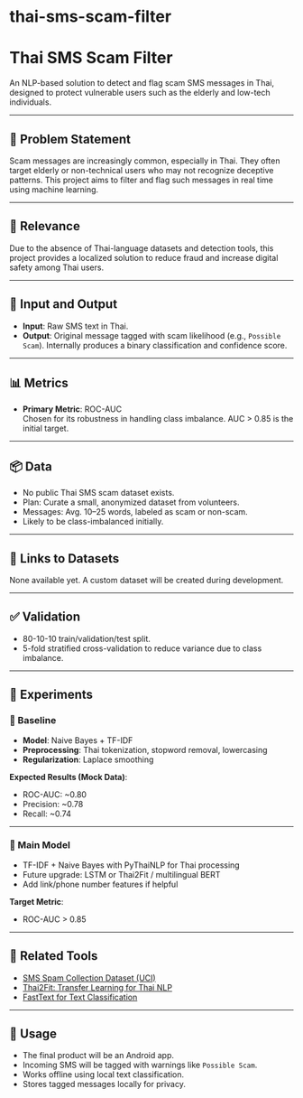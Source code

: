 # thai-sms-scam-filter

# Thai SMS Scam Filter

An NLP-based solution to detect and flag scam SMS messages in Thai, designed to protect vulnerable users such as the elderly and low-tech individuals.

---

## 📌 Problem Statement

Scam messages are increasingly common, especially in Thai. They often target elderly or non-technical users who may not recognize deceptive patterns. This project aims to filter and flag such messages in real time using machine learning.

---

## 🎯 Relevance

Due to the absence of Thai-language datasets and detection tools, this project provides a localized solution to reduce fraud and increase digital safety among Thai users.

---

## 🔁 Input and Output

- **Input**: Raw SMS text in Thai.
- **Output**: Original message tagged with scam likelihood (e.g., `Possible Scam`). Internally produces a binary classification and confidence score.

---

## 📊 Metrics

- **Primary Metric**: ROC-AUC  
  Chosen for its robustness in handling class imbalance. AUC > 0.85 is the initial target.

---

## 📦 Data

- No public Thai SMS scam dataset exists.
- Plan: Curate a small, anonymized dataset from volunteers.
- Messages: Avg. 10–25 words, labeled as scam or non-scam.
- Likely to be class-imbalanced initially.

---

## 📁 Links to Datasets

None available yet. A custom dataset will be created during development.

---

## ✅ Validation

- 80-10-10 train/validation/test split.
- 5-fold stratified cross-validation to reduce variance due to class imbalance.

---

## 🧪 Experiments

### 🔹 Baseline

- **Model**: Naive Bayes + TF-IDF
- **Preprocessing**: Thai tokenization, stopword removal, lowercasing
- **Regularization**: Laplace smoothing

**Expected Results (Mock Data)**:
- ROC-AUC: ~0.80  
- Precision: ~0.78  
- Recall: ~0.74

---

### 🔸 Main Model

- TF-IDF + Naive Bayes with PyThaiNLP for Thai processing
- Future upgrade: LSTM or Thai2Fit / multilingual BERT
- Add link/phone number features if helpful

**Target Metric**:
- ROC-AUC > 0.85

---

## 🧠 Related Tools

- [SMS Spam Collection Dataset (UCI)](https://archive.ics.uci.edu/ml/datasets/sms+spam+collection)
- [Thai2Fit: Transfer Learning for Thai NLP](https://github.com/cstorm125/thai2fit)
- [FastText for Text Classification](https://fasttext.cc/docs/en/supervised-tutorial.html)

---

## 📱 Usage

- The final product will be an Android app.
- Incoming SMS will be tagged with warnings like `Possible Scam`.
- Works offline using local text classification.
- Stores tagged messages locally for privacy.
